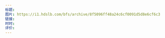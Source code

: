 ```yaml
---
标题: 
图片: https://i1.hdslb.com/bfs/archive/8f5096ff48a24c6cf0091d5d8e6cf6c3b760fa7f.jpg@518w_290h_1c_!web-video-share-cover.avif
链接: 
时时: 
评价:
---
```


